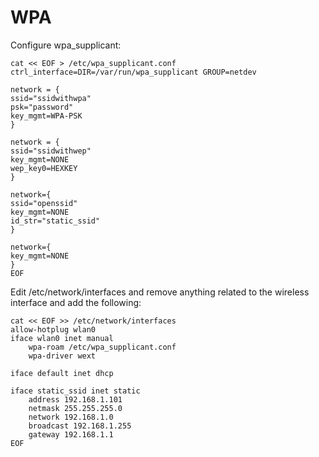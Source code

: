 # WPA

Configure wpa\_supplicant:

    cat << EOF > /etc/wpa_supplicant.conf
    ctrl_interface=DIR=/var/run/wpa_supplicant GROUP=netdev

    network = {
    ssid="ssidwithwpa"
    psk="password"
    key_mgmt=WPA-PSK
    }

    network = {
    ssid="ssidwithwep"
    key_mgmt=NONE
    wep_key0=HEXKEY
    }

    network={
    ssid="openssid"
    key_mgmt=NONE
    id_str="static_ssid"
    }

    network={
    key_mgmt=NONE
    }
    EOF

Edit /etc/network/interfaces and remove anything related to the wireless
interface and add the following:

    cat << EOF >> /etc/network/interfaces
    allow-hotplug wlan0
    iface wlan0 inet manual
        wpa-roam /etc/wpa_supplicant.conf
        wpa-driver wext

    iface default inet dhcp

    iface static_ssid inet static
        address 192.168.1.101
        netmask 255.255.255.0
        network 192.168.1.0
        broadcast 192.168.1.255
        gateway 192.168.1.1
    EOF
